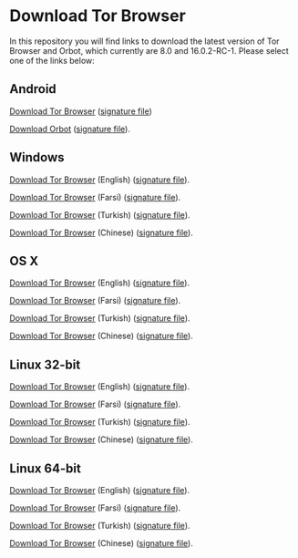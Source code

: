 # Download Tor Browser

In this repository you will find links to download the latest version of
Tor Browser and Orbot, which currently are 8.0 and 16.0.2-RC-1. Please select one of the links below:

## Android
[Download Tor Browser](https://github.com/TheTorProject/gettorbrowser/releases/download/v8.0/torbrowser-install-8.0.apk) ([signature file](https://github.com/TheTorProject/gettorbrowser/releases/download/v8.0/torbrowser-install-8.0.apk.asc))

[Download Orbot](https://github.com/TheTorProject/gettorbrowser/releases/download/v16.0.2-RC-1/Orbot-v16.0.2.apk) ([signature file](https://github.com/TheTorProject/gettorbrowser/releases/download/v16.0.2/Orbot-v16.0.2.apk.asc)).

## Windows
[Download Tor Browser](https://github.com/TheTorProject/gettorbrowser/releases/download/v8.0/torbrowser-install-8.0_en-US.exe) (English) ([signature file](https://github.com/TheTorProject/gettorbrowser/releases/download/v8.0/torbrowser-install-8.0_en-US.exe.asc)).

[Download Tor Browser](https://github.com/TheTorProject/gettorbrowser/releases/download/v8.0/torbrowser-install-8.0_fa.exe) (Farsi) ([signature file](https://github.com/TheTorProject/gettorbrowser/releases/download/v8.0/torbrowser-install-8.0_fa.exe.asc)).

[Download Tor Browser](https://github.com/TheTorProject/gettorbrowser/releases/download/v8.0/torbrowser-install-8.0_tr.exe) (Turkish) ([signature file](https://github.com/TheTorProject/gettorbrowser/releases/download/v8.0/torbrowser-install-8.0_tr.exe.asc)).

[Download Tor Browser](https://github.com/TheTorProject/gettorbrowser/releases/download/v8.0/torbrowser-install-8.0_zh-CN.exe) (Chinese) ([signature file](https://github.com/TheTorProject/gettorbrowser/releases/download/v8.0/torbrowser-install-8.0_zh-CN.exe.asc)).

## OS X
[Download Tor Browser](https://github.com/TheTorProject/gettorbrowser/releases/download/v8.0/TorBrowser-8.0-osx64_en-US.dmg) (English) ([signature file](https://github.com/TheTorProject/gettorbrowser/releases/download/v8.0/TorBrowser-8.0-osx64_en-US.dmg.asc)).

[Download Tor Browser](https://github.com/TheTorProject/gettorbrowser/releases/download/v8.0/TorBrowser-8.0-osx64_fa.dmg) (Farsi) ([signature file](https://github.com/TheTorProject/gettorbrowser/releases/download/v8.0/TorBrowser-8.0-osx64_fa.dmg.asc)).

[Download Tor Browser](https://github.com/TheTorProject/gettorbrowser/releases/download/v8.0/TorBrowser-8.0-osx64_tr.dmg) (Turkish) ([signature file](https://github.com/TheTorProject/gettorbrowser/releases/download/v8.0/TorBrowser-8.0-osx64_tr.dmg.asc)).

[Download Tor Browser](https://github.com/TheTorProject/gettorbrowser/releases/download/v8.0/TorBrowser-8.0-osx64_zh-CN.dmg) (Chinese) ([signature file](https://github.com/TheTorProject/gettorbrowser/releases/download/v8.0/TorBrowser-8.0-osx64_zh-CN.dmg.asc)).

## Linux 32-bit
[Download Tor Browser](https://github.com/TheTorProject/gettorbrowser/releases/download/v8.0/tor-browser-linux32-8.0_en-US.tar.xz) (English) ([signature file](https://github.com/TheTorProject/gettorbrowser/releases/download/v8.0/tor-browser-linux32-8.0_en-US.tar.xz.asc)).

[Download Tor Browser](https://github.com/TheTorProject/gettorbrowser/releases/download/v8.0/tor-browser-linux32-8.0_fa.tar.xz) (Farsi) ([signature file](https://github.com/TheTorProject/gettorbrowser/releases/download/v8.0/tor-browser-linux32-8.0_fa.tar.xz.asc)).

[Download Tor Browser](https://github.com/TheTorProject/gettorbrowser/releases/download/v8.0/tor-browser-linux32-8.0_tr.tar.xz) (Turkish) ([signature file](https://github.com/TheTorProject/gettorbrowser/releases/download/v8.0/tor-browser-linux32-8.0_tr.tar.xz.asc)).

[Download Tor Browser](https://github.com/TheTorProject/gettorbrowser/releases/download/v8.0/tor-browser-linux32-8.0_zh-CN.tar.xz) (Chinese) ([signature file](https://github.com/TheTorProject/gettorbrowser/releases/download/v8.0/tor-browser-linux32-8.0_zh-CN.tar.xz.asc)).

## Linux 64-bit
[Download Tor Browser](
https://github.com/TheTorProject/gettorbrowser/releases/download/v8.0/tor-browser-linux64-8.0_en-US.tar.xz) (English) ([signature file](https://github.com/TheTorProject/gettorbrowser/releases/download/v8.0/tor-browser-linux64-8.0_en-US.tar.xz.asc)).

[Download Tor Browser](
https://github.com/TheTorProject/gettorbrowser/releases/download/v8.0/tor-browser-linux64-8.0_fa.tar.xz) (Farsi) ([signature file](https://github.com/TheTorProject/gettorbrowser/releases/download/v8.0/tor-browser-linux64-8.0_fa.tar.xz.asc)).

[Download Tor Browser](
https://github.com/TheTorProject/gettorbrowser/releases/download/v8.0/tor-browser-linux64-8.0_tr.tar.xz) (Turkish) ([signature file](https://github.com/TheTorProject/gettorbrowser/releases/download/v8.0/tor-browser-linux64-8.0_tr.tar.xz.asc)).

[Download Tor Browser](
https://github.com/TheTorProject/gettorbrowser/releases/download/v8.0/tor-browser-linux64-8.0_zh-CN.tar.xz) (Chinese) ([signature file](https://github.com/TheTorProject/gettorbrowser/releases/download/v8.0/tor-browser-linux64-8.0_zh-CN.tar.xz.asc)).

